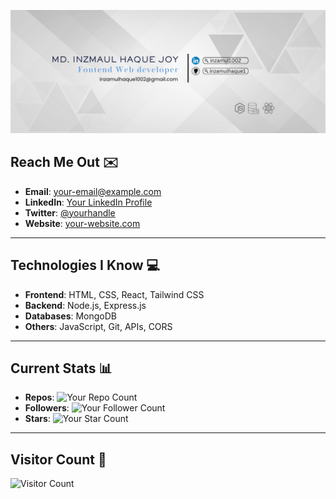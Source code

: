 ![Custom Banner](https://github.com/inzamulhaque1/inzamulhaque1/blob/main/images/github.png)

## Reach Me Out ✉️

- **Email**: [your-email@example.com](mailto:your-email@example.com)
- **LinkedIn**: [Your LinkedIn Profile](https://linkedin.com/in/your-profile)
- **Twitter**: [@yourhandle](https://twitter.com/yourhandle)
- **Website**: [your-website.com](https://your-website.com)

---

## Technologies I Know 💻

- **Frontend**: HTML, CSS, React, Tailwind CSS
- **Backend**: Node.js, Express.js
- **Databases**: MongoDB
- **Others**: JavaScript, Git, APIs, CORS

---

## Current Stats 📊

- **Repos**: ![Your Repo Count](https://img.shields.io/github/followers/your-username?style=social)
- **Followers**: ![Your Follower Count](https://img.shields.io/github/followers/your-username?style=social)
- **Stars**: ![Your Star Count](https://img.shields.io/github/stars/your-username?style=social)

---

## Visitor Count 👀

![Visitor Count](https://profile-counter.glitch.me/your-username/count.svg)

